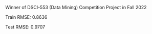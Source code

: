 Winner of DSCI-553 (Data Mining) Competition Project in Fall 2022

Train RMSE: 0.8636

Test RMSE: 0.9707
